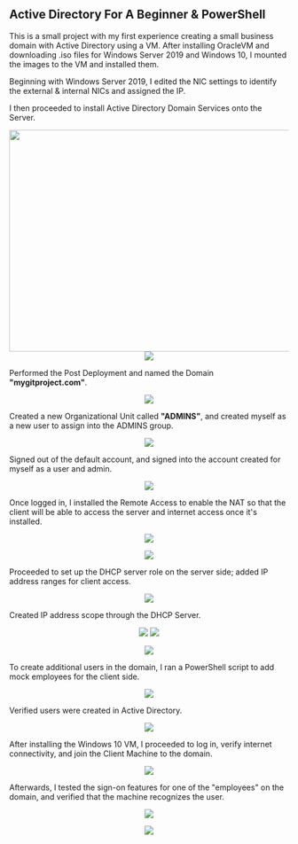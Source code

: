 <h2>Active Directory For A Beginner & PowerShell</h2>

This is a small project with my first experience creating a small business domain with Active Directory using a VM.
After installing OracleVM and downloading .iso files for Windows Server 2019 and Windows 10, I mounted the images to the VM and installed them.

Beginning with Windows Server 2019, I edited the NIC settings to identify the external & internal NICs and assigned the IP.

<div align="center"<img src="https://imgur.com/9mNLq0i.png" height="400" width="600"></div>

<div align="center><img src="https://imgur.com/3kYvRRr.png" height="400" width="400" class="center"></div>

I then proceeded to install Active Directory Domain Services onto the Server.

<div align="center"><img src="https://imgur.com/feLPUFM.png" height="400" width="600></div>

<div align="center"><img src="https://imgur.com/UKJrndH.png"></div>

Performed the Post Deployment and named the Domain <b>"mygitproject.com"</b>.

<div align="center"><img src="https://imgur.com/nJUJgVb.png"></div>

Created a new Organizational Unit called <b>"ADMINS"</b>, and created myself as a new user to assign into the ADMINS group.

<div align="center"><img src="https://imgur.com/8KtMxJS.png"></div>

Signed out of the default account, and signed into the account created for myself as a user and admin.

<div align="center"><img src="https://imgur.com/PC7gR2p.png"></div>

Once logged in, I installed the Remote Access to enable the NAT so that the client will be able to access the server and internet access once it's installed.

<div align="center"><img src="https://imgur.com/HMHS0wo.png">

<img src="https://imgur.com/iBVXpjA.png"></div>

Proceeded to set up the DHCP server role on the server side; added IP address ranges for client access.

<div align="center"><img src="https://imgur.com/9t4wcIV.png"></div>

Created IP address scope through the DHCP Server.

<div align="center"><img src="https://imgur.com/DlOzcbJ.png">

<img src="https://imgur.com/40rW5N1.png">

<img src="https://imgur.com/HXtfum7.png"></div>

To create additional users in the domain, I ran a PowerShell script to add mock employees for the client side.

<div align="center"><img src="https://imgur.com/Uarfi4X.png"></div>

Verified users were created in Active Directory.

<div align="center"><img src="https://imgur.com/Aq53Qc7.png"></div>

After installing the Windows 10 VM, I proceeded to log in, verify internet connectivity, and join the Client Machine to the domain.

<div align="center"><img src="https://imgur.com/0b2IiBy.png"></div>

Afterwards, I tested the sign-on features for one of the "employees" on the domain, and verified that the machine recognizes the user.

<div align="center"><img src="https://imgur.com/kPnTvDx.png">

<img src="https://imgur.com/PP8w60c.png"></div>
